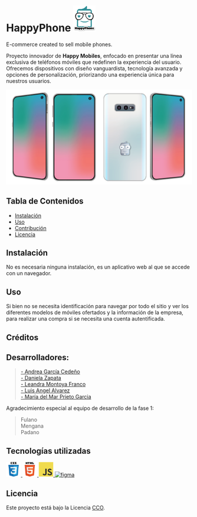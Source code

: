 # HappyPhone <img  src="./img/logo.png" width="60" height="70">


E-commerce created to sell mobile phones.


Proyecto innovador de **Happy Mobiles**, enfocado en presentar una línea exclusiva de teléfonos móviles que redefinen la experiencia del usuario. Ofrecemos dispositivos con diseño vanguardista, tecnología avanzada y opciones de personalización, priorizando una experiencia única para nuestros usuarios.

![imágen de un HappyPhone](./img/happyinicio.svg)


## Tabla de Contenidos

- [Instalación](#instalación)
- [Uso](#uso)
- [Contribución](#contribución)
- [Licencia](#licencia)

## Instalación
No es necesaria ninguna instalación, es un aplicativo web al que se accede con un navegador.
## Uso
Si bien no se necesita identificación para navegar por todo el sitio y ver los diferentes modelos de móviles ofertados y la información de la empresa, para realizar una compra si se necesita una cuenta autentificada.
## Créditos



## Desarrolladores:
   > <a href="https://www.linkedin.com/in/andrea-garc%C3%ADa-cede%C3%B1o-5467a15b/">- Andrea García Cedeño</a></br>
   > <a href="https://www.linkedin.com/in/daniela-zapata-6104b760/">- Daniela Zapata</a></br>
   > <a href="https://www.linkedin.com/in/leandramontoya/">- Leandra Montoya Franco</a></br>
   > <a href="https://www.linkedin.com/in/luis-angel-alvarez/">- Luis Angel Alvarez</a></br>
   > <a href="https://www.linkedin.com/in/mar-prieto-garcia/">- María del Mar Prieto Garcia</a>

   Agradecimiento especial al equipo de desarrollo de la fase 1:
   > Fulano</br>
   > Mengana</br>
   > Padano</br>


## Tecnologías utilizadas

 <p align="left"> <a href="https://www.w3schools.com/css/" target="_blank" rel="noreferrer"> <img src="https://raw.githubusercontent.com/devicons/devicon/master/icons/css3/css3-original-wordmark.svg" alt="css3" width="40" height="40"/> </a> <a href="https://www.w3.org/html/" target="_blank" rel="noreferrer"> <img src="https://raw.githubusercontent.com/devicons/devicon/master/icons/html5/html5-original-wordmark.svg" alt="html5" width="40" height="40"/> </a> <a href="https://developer.mozilla.org/en-US/docs/Web/JavaScript" target="_blank" rel="noreferrer"> <img src="https://raw.githubusercontent.com/devicons/devicon/master/icons/javascript/javascript-original.svg" alt="javascript" width="40" height="40"/> </a><a href="https://www.figma.com/file/FJHzTlgBTrsto9hPjBe51j/HappyPhone_v2.0?type=design&node-id=11%3A4&mode=design&t=77HC83KiNTqlz08J-1" target="_blank" rel="noreferrer"> <img src="https://www.vectorlogo.zone/logos/figma/figma-icon.svg" alt="figma" width="40" height="40"/> </a> </p>

## Licencia

Este proyecto está bajo la Licencia [CCO](LICENSE).